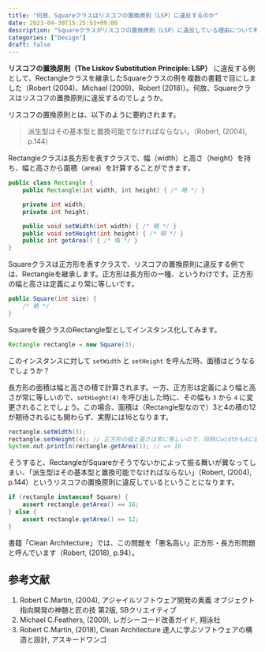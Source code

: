 ```yaml
---
title: "何故、Squareクラスはリスコフの置換原則（LSP）に違反するのか"
date: 2023-04-30T15:25:53+09:00
description: "Squareクラスがリスコフの置換原則（LSP）に違反している理由について考えます。"
categories: ["Design"]
draft: false
---
```


**リスコフの置換原則（The Liskov Substitution Principle: LSP）** に違反する例として、Rectangleクラスを継承したSquareクラスの例を複数の書籍で目にしました（Robert (2004)、Michael (2009)、Robert (2018)）。何故、Squareクラスはリスコフの置換原則に違反するのでしょうか。

リスコフの置換原則とは、以下のように要約されます。

> 派生型はその基本型と置換可能でなければならない。（Robert, (2004), p.144）

Rectangleクラスは長方形を表すクラスで、幅（width）と高さ（height）を持ち、幅と高さから面積（area）を計算することができます。

```java
public class Rectangle {
    public Rectangle(int width, int height) { /* 略 */ }

    private int width;
    private int height;

    public void setWidth(int width) { /* 略 */ }
    public void setHeight(int height) { /* 略 */ }
    public int getArea() { /* 略 */ }
}
```

Squareクラスは正方形を表すクラスで、リスコフの置換原則に違反する例では、Rectangleを継承します。正方形は長方形の一種、というわけです。正方形の幅と高さは定義により常に等しいです。

```java
public Square(int size) {
    /* 略 */
}
```

Squareを親クラスのRectangle型としてインスタンス化してみます。

```java
Rectangle rectangle = new Square(3);
```

このインスタンスに対して `setWidth` と `setHeight` を呼んだ時、面積はどうなるでしょうか？

長方形の面積は幅と高さの積で計算されます。一方、正方形は定義により幅と高さが常に等しいので、`setHieght(4)` を呼び出した時に、その幅も `3` から `4` に変更されることでしょう。この場合、面積は（Rectangle型なので）3と4の積の12が期待されるにも関わらず、実際には16となります。

```java
rectangle.setWidth(3);
rectangle.setHeight(4); // 正方形の幅と高さは常に等しいので、同時にwidthも4に変更される。
System.out.println(rectangle.getArea()); // => 16
```

そうすると、RectangleがSquareかそうでないかによって振る舞いが異なってしまい、「派生型はその基本型と置換可能でなければならない」（Robert, (2004), p.144）というリスコフの置換原則に違反しているということになります。

```java
if (rectangle instanceof Square) {
    assert rectangle.getArea() == 16;
} else {
    assert rectangle.getArea() == 12;
}
```

書籍「Clean Architecture」では、この問題を「悪名高い」正方形・長方形問題と呼んでいます（Robert, (2018), p.94）。

## 参考文献

1. Robert C.Martin, (2004), アジャイルソフトウェア開発の奥義 オブジェクト指向開発の神髄と匠の技 第2版, SBクリエイティブ
2. Michael C.Feathers, (2009), レガシーコード改善ガイド, 翔泳社
3. Robert C.Martin, (2018), Clean Architecture 達人に学ぶソフトウェアの構造と設計, アスキードワンゴ
